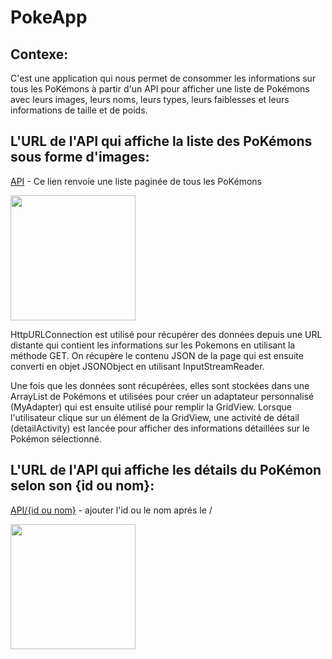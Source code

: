 # PokeApp
## Contexe:
C'est une application qui nous permet de consommer les informations sur tous les PoKémons à partir d'un API  pour afficher une liste de Pokémons avec leurs images, leurs noms, leurs types, leurs faiblesses et leurs informations de taille et de poids.

## L'URL de l'API qui affiche la liste des PoKémons sous forme d'images: 
[API](https://pokeapi.co/api/v2/pokemon/) - Ce lien renvoie une liste paginée de tous les PoKémons

<img src="https://user-images.githubusercontent.com/81178741/232229365-2660560b-909f-40fc-b1fe-2b394e9062e5.jpeg" width=200>

HttpURLConnection est utilisé pour récupérer des données depuis une URL distante qui contient les informations sur les Pokemons en utilisant la méthode GET. 
On récupère le contenu JSON de la page qui est ensuite converti en objet JSONObject en utilisant InputStreamReader. 

Une fois que les données sont récupérées, elles sont stockées dans une ArrayList de Pokémons et utilisées pour créer un adaptateur personnalisé (MyAdapter) qui est ensuite utilisé pour remplir la GridView. Lorsque l'utilisateur clique sur un élément de la GridView, une activité de détail (detailActivity) est lancée pour afficher des informations détaillées sur le Pokémon sélectionné.
## L'URL de l'API qui affiche les détails du PoKémon selon son {id ou nom}: 
[API/{id ou nom}](https://pokeapi.co/api/v2/pokemon/) - ajouter l'id ou le nom aprés le /

<img src="https://user-images.githubusercontent.com/81178741/232229443-cbc1bdbc-9e87-4daf-bf26-3258cc5e200e.jpeg" width=200>
